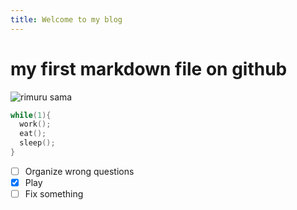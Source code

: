 ```yaml
---
title: Welcome to my blog
---
```


# my first markdown file on github
![rimuru sama](https://www.pngall.com/wp-content/uploads/15/Rimuru-PNG-Images-HD.png)
```cpp
while(1){
  work();
  eat();
  sleep();
}
```

- [ ] Organize wrong questions
- [x] Play
- [ ] Fix something
